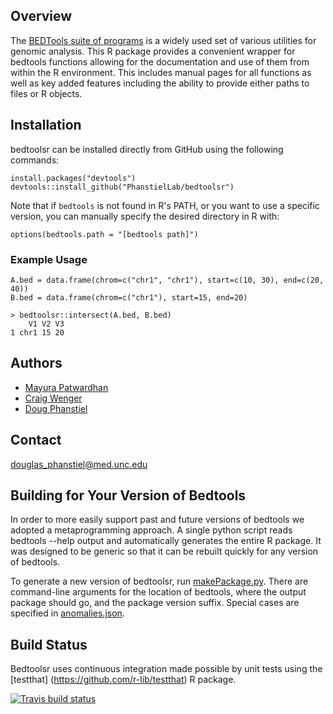 ## Overview

The [BEDTools suite of programs](https://bedtools.readthedocs.io/) is a widely used set of various utilities for genomic analysis. This R package provides a convenient wrapper for bedtools functions allowing for the documentation and use of them from within the R environment. This includes manual pages for all functions as well as key added features including the ability to provide either paths to files or R objects.

## Installation

bedtoolsr can be installed directly from GitHub using the following commands:

```
install.packages("devtools")
devtools::install_github("PhanstielLab/bedtoolsr")
```

Note that if `bedtools` is not found in R's PATH, or you want to use a specific version, you can manually specify the desired directory in R with:

```
options(bedtools.path = "[bedtools path]")
```


### Example Usage

```
A.bed = data.frame(chrom=c("chr1", "chr1"), start=c(10, 30), end=c(20, 40))
B.bed = data.frame(chrom=c("chr1"), start=15, end=20)

> bedtoolsr::intersect(A.bed, B.bed)
    V1 V2 V3
1 chr1 15 20
```

## Authors

* [Mayura Patwardhan](https://github.com/mayurapatwardhan)
* [Craig Wenger](https://github.com/cwenger)
* [Doug Phanstiel](https://github.com/dphansti)

## Contact

douglas_phanstiel@med.unc.edu

## Building for Your Version of Bedtools

In order to more easily support past and future versions of bedtools we adopted a metaprogramming approach.  A single python script reads bedtools --help output and automatically generates the entire R package. It was designed to be generic so that it can be rebuilt quickly for any version of bedtools.

To generate a new version of bedtoolsr, run [makePackage.py](https://github.com/PhanstielLab/bedtoolsr/blob/master/dev/makePackage.py). There are command-line arguments for the location of bedtools, where the output package should go, and the package version suffix. Special cases are specified in [anomalies.json](https://github.com/PhanstielLab/bedtoolsr/blob/master/dev/anomalies.json).

## Build Status

Bedtoolsr uses continuous integration made possible by unit tests using the [testthat] (https://github.com/r-lib/testthat) R package.

[![Travis build status](https://travis-ci.org/PhanstielLab/bedtoolsr.svg?branch=master)](https://travis-ci.org/PhanstielLab/bedtoolsr)


